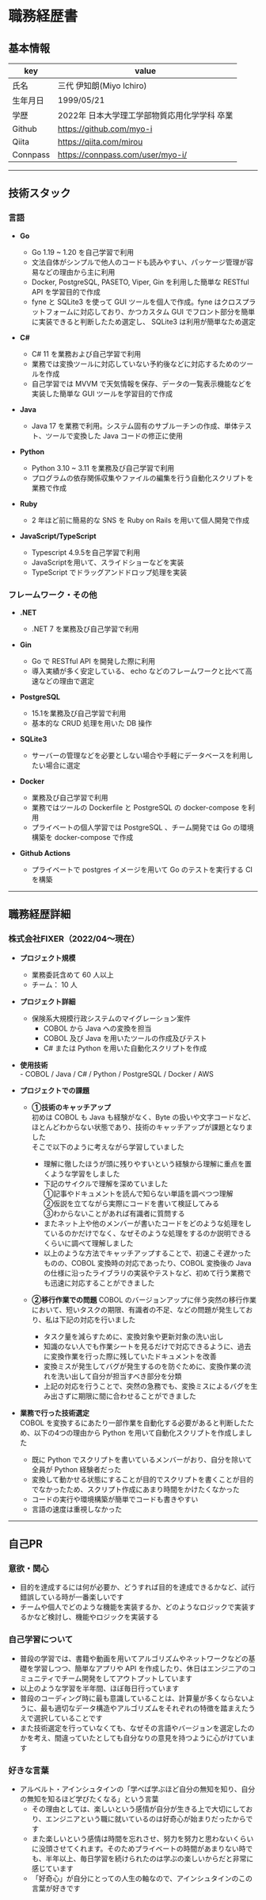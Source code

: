 # 職務経歴書

## 基本情報

|key|value|
|---|---|
|氏名|三代 伊知朗(Miyo Ichiro)|
|生年月日|1999/05/21|
|学歴|2022年 日本大学理工学部物質応用化学学科 卒業|
|Github|https://github.com/myo-i|
|Qiita|https://qiita.com/mirou|
|Connpass|https://connpass.com/user/myo-i/|


---

## 技術スタック

### 言語
<!-- (言語のスキルを表現するのであれば、言語のバージョン、パフォーマンスを意識したコーディングテクニック、関連ライブラリなどの組み合わせ経験などを書く) -->
- **Go**  
    - Go 1.19 ~ 1.20 を自己学習で利用  
    - 文法自体がシンプルで他人のコードも読みやすい、パッケージ管理が容易などの理由から主に利用  
    - Docker, PostgreSQL, PASETO, Viper, Gin を利用した簡単な RESTful API を学習目的で作成  
    - fyne と SQLite3 を使って GUI ツールを個人で作成。fyne はクロスプラットフォームに対応しており、かつカスタム GUI でフロント部分を簡単に実装できると判断したため選定し、 SQLite3 は利用が簡単なため選定  
    <!-- - JWT, PASETO, Gin, Viper 後はlesson_goで使ってた標準のパッケージとか   -->

- **C#**  
    - C# 11 を業務および自己学習で利用  
    - 業務では変換ツールに対応していない予約後などに対応するためのツールを作成  
    - 自己学習では MVVM で天気情報を保存、データの一覧表示機能などを実装した簡単な GUI ツールを学習目的で作成  

- **Java**  
    - Java 17 を業務で利用。システム固有のサブルーチンの作成、単体テスト、ツールで変換した Java コードの修正に使用  

- **Python**  
    - Python 3.10 ~ 3.11 を業務及び自己学習で利用  
    - プログラムの依存関係収集やファイルの編集を行う自動化スクリプトを業務で作成  

- **Ruby**  
    - 2 年ほど前に簡易的な SNS を Ruby on Rails を用いて個人開発で作成  


- **JavaScript/TypeScript**  
    - Typescript 4.9.5を自己学習で利用  
    - JavaScriptを用いて、スライドショーなどを実装
    - TypeScript でドラッグアンドドロップ処理を実装


### フレームワーク・その他
- **.NET**  
    - .NET 7 を業務及び自己学習で利用  

- **Gin**  
  - Go で RESTful API を開発した際に利用  
  - 導入実績が多く安定している、 echo などのフレームワークと比べて高速などの理由で選定  

- **PostgreSQL**  
    - 15.1を業務及び自己学習で利用  
    - 基本的な CRUD 処理を用いた DB 操作  
    <!-- - プライベートでの学習①埋め込みSQLが使われていてSQLで動かす必要がある。②保険系の大規模行政システムで税金や金額の支給に関しての処理が必要なためデータの整合性、安全性が非常に重要。③何千万、何億というデータを処理する場合もあるので大量のデータを処理する必要があるから？   -->

- **SQLite3**  
    - サーバーの管理などを必要としない場合や手軽にデータベースを利用したい場合に選定

- **Docker**  
    - 業務及び自己学習で利用
    - 業務ではツールの Dockerfile と PostgreSQL の docker-compose を利用  
    - プライベートの個人学習では PostgreSQL 、チーム開発では Go の環境構築を docker-compose で作成

- **Github Actions**  
    - プライベートで postgres イメージを用いて Go のテストを実行する CI を構築


---

## 職務経歴詳細

### 株式会社FIXER（2022/04〜現在）
<!-- 保険系大規模行政システムのマイグレーション案件。
COBOL から Java への変換を担当。
どう取り組んだか、取り組みの工夫、考え方
業務してるときにくふうしてること
言語となんのパソコン
CI, CD 
使ってる媒体
職務経歴書に関しては必要最低限（言語とか工夫）
志望理由もめっちゃ聞かれる
数打つ
てっくぼうる
ぱいざ 人よさげ (紹介もあり)
新卒担当から中途の話も --> 

- **プロジェクト規模**
    - 業務委託含めて 60 人以上
    - チーム： 10 人
- **プロジェクト詳細**
    - 保険系大規模行政システムのマイグレーション案件
        - COBOL から Java への変換を担当
        - COBOL 及び Java を用いたツールの作成及びテスト
        - C# または Python を用いた自動化スクリプトを作成
- **使用技術**  
        - COBOL / Java / C# / Python / PostgreSQL / Docker / AWS
    <!-- - C#, Python を用いた自動化スクリプトの開発
    - COBOL から Java への変換
    - COBOL 及び Java を用いたツールの作成
    - JUnit 及び Mockito を用いた Java のテスト
    - Maven を用いたビルド
    - PostgreSQL を用いた DB 操作
    - 同値性検証環境へのデプロイ
    - Java から dll を呼び出すラッパーの作成 etc -->
    <!-- # 長いと読むの大変だから短くしてもいいかも！！ -->
- **プロジェクトでの課題**
    - **①技術のキャッチアップ**  
    初めは COBOL も Java も経験がなく、Byte の扱いや文字コードなど、ほとんどわからない状態であり、技術のキャッチアップが課題となりました  
    そこで以下のように考えながら学習していました
        - 理解に徹したほうが頭に残りやすいという経験から理解に重点を置くような学習をしました  
        - 下記のサイクルで理解を深めていました  
          ①記事やドキュメントを読んで知らない単語を調べつつ理解  
          ②仮説を立てながら実際にコードを書いて検証してみる  
          ③わからないことがあれば有識者に質問する    
        - またネット上や他のメンバーが書いたコードをどのような処理をしているのかだけでなく、なぜそのような処理をするのか説明できるくらいに調べて理解しました  
        - 以上のような方法でキャッチアップすることで、初速こそ遅かったものの、COBOL 変換時の対応であったり、COBOL 変換後の Java の仕様に沿ったライブラリの実装やテストなど、初めて行う業務でも迅速に対応することができました  


    - **②移行作業での問題**
    COBOL のバージョンアップに伴う突然の移行作業において、短いタスクの期限、有識者の不足、などの問題が発生しており、私は下記の対応を行いました  
      <!-- - 突然の依頼だったため、タスクの洗い出しと優先順位付けを行い -->
      - タスク量を減らすために、変換対象や更新対象の洗い出し  
      - 知識のない人でも作業シートを見るだけで対応できるように、過去に変換作業を行った際に残していたドキュメントを改善  
      - 変換ミスが発生してバグが発生するのを防ぐために、変換作業の流れを洗い出して自分が担当すべき部分を分類  
      - 上記の対応を行うことで、突然の急務でも、変換ミスによるバグを生み出さずに期限に間に合わせることができました  

- **業務で行った技術選定**  
    COBOL を変換するにあたり一部作業を自動化する必要があると判断したため、以下の4つの理由から Python を用いて自動化スクリプトを作成しました  
    - 既に Python でスクリプトを書いているメンバーがおり、自分を除いて全員が Python 経験者だった  
    - 変換して動かせる状態にすることが目的でスクリプトを書くことが目的でなかったため、スクリプト作成にあまり時間をかけたくなかった  
    - コードの実行や環境構築が簡単でコードも書きやすい  
    - 言語の速度は重視しなかった


---

## 自己PR

### 意欲・関心
- 目的を達成するには何が必要か、どうすれば目的を達成できるかなど、試行錯誤している時が一番楽しいです
- チームや個人でどのような機能を実装するか、どのようなロジックで実装するかなど検討し、機能やロジックを実装する


### 自己学習について
- 普段の学習では、書籍や動画を用いてアルゴリズムやネットワークなどの基礎を学習しつつ、簡単なアプリや API を作成したり、休日はエンジニアのコミュニティでチーム開発をしてアウトプットしています  
- 以上のような学習を半年間、ほぼ毎日行っています  
- 普段のコーディング時に最も意識していることは、計算量が多くならないように、最も適切なデータ構造やアルゴリズムをそれぞれの特徴を踏まえたうえで選択していることです  
- また技術選定を行っていなくても、なぜその言語やバージョンを選定したのかを考え、間違っていたとしても自分なりの意見を持つように心がけています  


### 好きな言葉
- アルベルト・アインシュタインの「学べば学ぶほど自分の無知を知り、自分の無知を知るほど学びたくなる」という言葉
    - その理由としては、楽しいという感情が自分が生きる上で大切にしており、エンジニアという職に就いているのは好奇心が始まりだったからです
    - また楽しいという感情は時間を忘れさせ、努力を努力と思わないくらいに没頭させてくれます。そのためプライベートの時間があまりない時でも、半年以上、毎日学習を続けられたのは学ぶの楽しいからだと非常に感じています
    - 「好奇心」が自分にとっての人生の軸なので、アインシュタインのこの言葉が好きです

<!-- **重要！！**
もちろん意思決定に関わった経験がなくても、「上司に言われたからやった」のではなく、チームが意思決定に至った目的や背景を自分の言葉でちゃんと説明ができるという点が大切だと考えて


＜やりたいこと＞ -->


